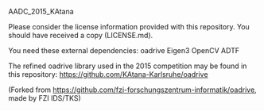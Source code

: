  
AADC_2015_KAtana 


Please consider the license information provided with this repository. You should have received a copy (LICENSE.md).

You need these external dependencies: oadrive Eigen3 OpenCV ADTF

The refined oadrive library used in the 2015 competition may be found in this repository: https://github.com/KAtana-Karlsruhe/oadrive

(Forked from https://github.com/fzi-forschungszentrum-informatik/oadrive, made by FZI IDS/TKS)